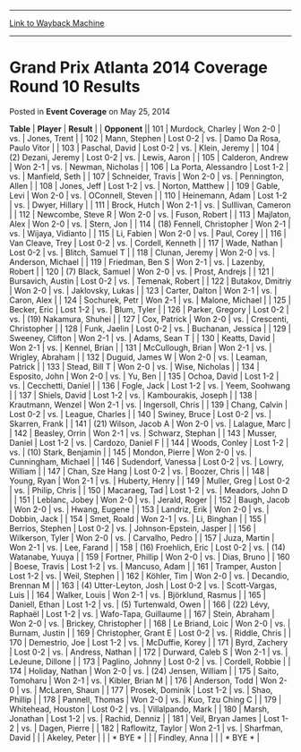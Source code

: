 
---
[Link to Wayback Machine](https://web.archive.org/web/20220930193306/https://magic.wizards.com/en/articles/archive/event-coverage/grand-prix-atlanta-2014-coverage-round-10-results-2014-05-25)

[_metadata_:description]:- "TablePlayerResult Opponent101Murdock, CharleyWon 2-0vs.Jones, Trent102Mann, StephenLost 0-2vs.Damo Da Rosa, Paulo Vitor103Paschal, DavidLost 0-2vs.Klein, Jeremy104(2) Dezani, JeremyLost 0-2vs.Lewis, Aaron105Calderon, AndrewWon 2-1vs.Newman, Nicholas106La Porta, AlessandroLost 1-2vs.Manfield, Seth107Schneider, TravisWon 2-0vs.Pennington, Allen108Jones, JeffLost 1-2vs.Norton,"
[_metadata_:generator]:- "Drupal 7 (http://drupal.org)"
[_metadata_:node]:- "440026"
[_metadata_:publish_date]:- "2014-05-25"
[_metadata_:source]:- "div-main-content"
[_metadata_:title]:- "Grand Prix Atlanta 2014 Coverage Round 10 Results"
[_metadata_:wayback_capture_timestamp]:- "2022-09-30 19:33:06"
[_metadata_:wayback_raw_url]:- "https://web.archive.org/web/20220930193306id_/https://magic.wizards.com/en/articles/archive/event-coverage/grand-prix-atlanta-2014-coverage-round-10-results-2014-05-25"
[_metadata_:wayback_url]:- "https://magic.wizards.com/en/articles/archive/event-coverage/grand-prix-atlanta-2014-coverage-round-10-results-2014-05-25"
---


Grand Prix Atlanta 2014 Coverage Round 10 Results
=================================================



 Posted in **Event Coverage**
 on May 25, 2014 












 **Table** | **Player** | **Result** |  | **Opponent** || 101 | Murdock, Charley | Won 2-0 | vs. | Jones, Trent |
| 102 | Mann, Stephen | Lost 0-2 | vs. | Damo Da Rosa, Paulo Vitor |
| 103 | Paschal, David | Lost 0-2 | vs. | Klein, Jeremy |
| 104 | (2) Dezani, Jeremy | Lost 0-2 | vs. | Lewis, Aaron |
| 105 | Calderon, Andrew | Won 2-1 | vs. | Newman, Nicholas |
| 106 | La Porta, Alessandro | Lost 1-2 | vs. | Manfield, Seth |
| 107 | Schneider, Travis | Won 2-0 | vs. | Pennington, Allen |
| 108 | Jones, Jeff | Lost 1-2 | vs. | Norton, Matthew |
| 109 | Gable, Levi | Won 2-0 | vs. | OConnell, Steven |
| 110 | Heinemann, Adam | Lost 1-2 | vs. | Dwyer, Hillary |
| 111 | Brock, Hutch | Won 2-1 | vs. | Sulllivan, Cameron |
| 112 | Newcombe, Steve R | Won 2-0 | vs. | Fuson, Robert |
| 113 | Majlaton, Alex | Won 2-0 | vs. | Stern, Jon |
| 114 | (18) Fennell, Christopher | Won 2-1 | vs. | Wijaya, Vidianto |
| 115 | Li, Fabien | Won 2-0 | vs. | Paul, Corey |
| 116 | Van Cleave, Trey | Lost 0-2 | vs. | Cordell, Kenneth |
| 117 | Wade, Nathan | Lost 0-2 | vs. | Blitch, Samuel T |
| 118 | Clunan, Jeremy | Won 2-0 | vs. | Anderson, Michael |
| 119 | Friedman, Ben S | Won 2-1 | vs. | Lazenby, Robert |
| 120 | (7) Black, Samuel | Won 2-0 | vs. | Prost, Andrejs |
| 121 | Bursavich, Austin | Lost 0-2 | vs. | Temenak, Robert |
| 122 | Butakov, Dmitriy | Won 2-0 | vs. | Jaklovsky, Lukas |
| 123 | Carter, Dalton | Won 2-1 | vs. | Caron, Alex |
| 124 | Sochurek, Petr | Won 2-1 | vs. | Malone, Michael |
| 125 | Becker, Eric | Lost 1-2 | vs. | Blum, Tyler |
| 126 | Parker, Gregory | Lost 0-2 | vs. | (19) Nakamura, Shuhei |
| 127 | Cox, Patrick | Won 2-0 | vs. | Crescenti, Christopher |
| 128 | Funk, Jaelin | Lost 0-2 | vs. | Buchanan, Jessica |
| 129 | Sweeney, Clifton | Won 2-1 | vs. | Adams, Sean T |
| 130 | Keatts, David | Won 2-1 | vs. | Kennel, Brian |
| 131 | McCullough, Brian | Won 2-1 | vs. | Wrigley, Abraham |
| 132 | Duguid, James W | Won 2-0 | vs. | Leaman, Patrick |
| 133 | Stead, Bill T | Won 2-0 | vs. | Wise, Nicholas |
| 134 | Esposito, John | Won 2-0 | vs. | Yu, Ben |
| 135 | Ochoa, David | Lost 1-2 | vs. | Cecchetti, Daniel |
| 136 | Fogle, Jack | Lost 1-2 | vs. | Yeem, Soohwang |
| 137 | Shiels, David | Lost 1-2 | vs. | Kambourakis, Joseph |
| 138 | Krautmann, Wenzel | Won 2-1 | vs. | Ingersoll, Chris |
| 139 | Chang, Calvin | Lost 0-2 | vs. | League, Charles |
| 140 | Swiney, Bruce | Lost 0-2 | vs. | Skarren, Frank |
| 141 | (21) Wilson, Jacob A | Won 2-0 | vs. | Lalague, Marc |
| 142 | Beasley, Orrin | Won 2-1 | vs. | Schwarz, Stephan |
| 143 | Musser, Daniel | Lost 1-2 | vs. | Cardozo, Daniel F |
| 144 | Woods, Conley | Lost 1-2 | vs. | (10) Stark, Benjamin |
| 145 | Mondon, Pierre | Won 2-0 | vs. | Cunningham, Michael |
| 146 | Sudendorf, Vanessa | Lost 0-2 | vs. | Lowry, William |
| 147 | Chan, Sze Hang | Lost 0-2 | vs. | Boozer, Chris |
| 148 | Young, Ryan | Won 2-1 | vs. | Huberty, Henry |
| 149 | Muller, Greg | Lost 0-2 | vs. | Philip, Chris |
| 150 | Macaraeg, Tad | Lost 1-2 | vs. | Meadors, John D |
| 151 | Leblanc, Jobey | Won 2-0 | vs. | Jerald, Roger |
| 152 | Baugh, Jacob | Won 2-0 | vs. | Hwang, Eugene |
| 153 | Landriz, Erik | Won 2-0 | vs. | Dobbin, Jack |
| 154 | Smet, Roald | Won 2-1 | vs. | Li, Binghan |
| 155 | Berrios, Stephen | Lost 0-2 | vs. | Johnson-Epstein, Jasper |
| 156 | Wilkerson, Tyler | Won 2-0 | vs. | Carvalho, Pedro |
| 157 | Juza, Martin | Won 2-1 | vs. | Lee, Farand |
| 158 | (16) Froehlich, Eric | Lost 0-2 | vs. | (14) Watanabe, Yuuya |
| 159 | Fortner, Phillip | Won 2-0 | vs. | Dias, Bruno |
| 160 | Boese, Travis | Lost 1-2 | vs. | Mancuso, Adam |
| 161 | Tramper, Auston | Lost 1-2 | vs. | Weil, Stephen |
| 162 | Köhler, Tim | Won 2-0 | vs. | Decandio, Brennan M |
| 163 | (4) Utter-Leyton, Josh | Lost 0-2 | vs. | Scott-Vargas, Luis |
| 164 | Walker, Louis | Won 2-1 | vs. | Björklund, Rasmus |
| 165 | Daniell, Ethan | Lost 1-2 | vs. | (5) Turtenwald, Owen |
| 166 | (22) Lévy, Raphaël | Lost 1-2 | vs. | Wafo-Tapa, Guillaume |
| 167 | Stein, Abraham | Won 2-0 | vs. | Brickey, Christopher |
| 168 | Le Briand, Loic | Won 2-0 | vs. | Burnam, Justin |
| 169 | Christopher, Grant E | Lost 0-2 | vs. | Riddle, Chris |
| 170 | Demestrio, Joe | Lost 1-2 | vs. | McDuffie, Korey |
| 171 | Byrd, Zachery | Lost 0-2 | vs. | Andress, Nathan |
| 172 | Durward, Caleb S | Won 2-1 | vs. | LeJeune, Dillone |
| 173 | Paglino, Johnny | Lost 0-2 | vs. | Cordell, Robbie |
| 174 | Holiday, Nathan | Won 2-0 | vs. | (24) Jensen, William |
| 175 | Saito, Tomoharu | Won 2-1 | vs. | Kibler, Brian M |
| 176 | Anderson, Todd | Won 2-0 | vs. | McLaren, Shaun |
| 177 | Prosek, Dominik | Lost 1-2 | vs. | Shao, Phillip |
| 178 | Pannell, Thomas | Won 2-0 | vs. | Kuo, Tzu Ching C |
| 179 | Whitehead, Houston | Lost 0-2 | vs. | Villalpando, Mark |
| 180 | Marsh, Jonathan | Lost 1-2 | vs. | Rachid, Denniz |
| 181 | Veil, Bryan James | Lost 1-2 | vs. | Dagen, Pierre |
| 182 | Raflowitz, Taylor | Won 2-1 | vs. | Sharfman, David |
|  | Akeley, Peter |  |  | \* BYE \* |
|  | Findley, Anna |  |  | \* BYE \* |







